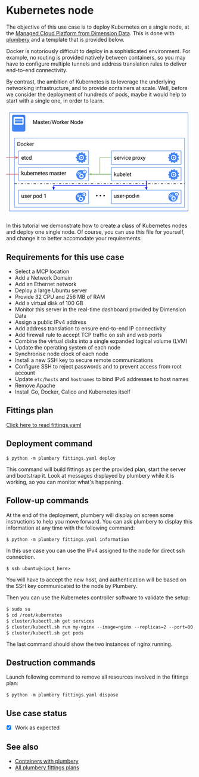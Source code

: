 # Kubernetes node

The objective of this use case is to deploy Kubernetes on a single node, at the [Managed Cloud Platform from Dimension Data](http://cloud.dimensiondata.com/eu/en/).
This is done with [plumbery](https://developer.dimensiondata.com/display/PLUM/Plumbery) and a template that is provided below.

Docker is notoriously difficult to deploy in a sophisticated environment. For
example, no routing is provided natively between containers, so you may
have to configure multiple tunnels and address translation rules to deliver
end-to-end connectivity.

By contrast, the ambition of Kubernetes is to leverage the underlying
networking infrastructure, and to provide containers at scale. Well, before
we consider the deployment of hundreds of pods, maybe it would help to start
with a single one, in order to learn.

![Kubernetes deployment](kubernetes.png)

In this tutorial we demonstrate how to create a class of Kubernetes nodes and
deploy one single node. Of course, you can use this file for yourself, and change it
to better accomodate your requirements.


## Requirements for this use case

* Select a MCP location
* Add a Network Domain
* Add an Ethernet network
* Deploy a large Ubuntu server
* Provide 32 CPU and 256 MB of RAM
* Add a virtual disk of 100 GB
* Monitor this server in the real-time dashboard provided by Dimension Data
* Assign a public IPv4 address
* Add address translation to ensure end-to-end IP connectivity
* Add firewall rule to accept TCP traffic on ssh and web ports
* Combine the virtual disks into a single expanded logical volume (LVM)
* Update the operating system of each node
* Synchronise node clock of each node
* Install a new SSH key to secure remote communications
* Configure SSH to reject passwords and to prevent access from root account
* Update `etc/hosts` and `hostnames` to bind IPv6 addresses to host names
* Remove Apache
* Install Go, Docker, Calico and Kubernetes itself

## Fittings plan

[Click here to read fittings.yaml](fittings.yaml)

## Deployment command

    $ python -m plumbery fittings.yaml deploy

This command will build fittings as per the provided plan, start the server
and bootstrap it. Look at messages displayed by plumbery while it is
working, so you can monitor what's happening.

## Follow-up commands

At the end of the deployment, plumbery will display on screen some instructions
to help you move forward. You can ask plumbery to display this information
at any time with the following command:

    $ python -m plumbery fittings.yaml information

In this use case you can use the IPv4 assigned to the node for direct ssh
connection.

    $ ssh ubuntu@<ipv4_here>

You will have to accept the new host, and authentication will be based on
the SSH key communicated to the node by Plumbery.

Then you can use the Kubernetes controller software to validate the setup:

    $ sudo su
    $ cd /root/kubernetes
    $ cluster/kubectl.sh get services
    $ cluster/kubectl.sh run my-nginx --image=nginx --replicas=2 --port=80
    $ cluster/kubectl.sh get pods

The last command should show the two instances of nginx running.

## Destruction commands

Launch following command to remove all resources involved in the fittings plan:

    $ python -m plumbery fittings.yaml dispose

## Use case status

- [x] Work as expected

## See also

- [Containers with plumbery](https://github.com/DimensionDataCBUSydney/plumbery-contrib/tree/master/containers)
- [All plumbery fittings plans](https://github.com/DimensionDataCBUSydney/plumbery-contrib/tree/master/fittings)

